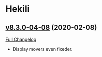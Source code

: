 # Hekili

## [v8.3.0-04-08](https://github.com/Hekili/hekili/tree/v8.3.0-04-08) (2020-02-08)
[Full Changelog](https://github.com/Hekili/hekili/compare/v8.3.0-04-07...v8.3.0-04-08)

- Display movers even fixeder.  
